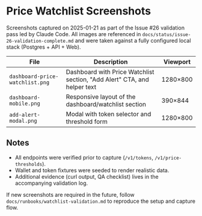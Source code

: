 # Price Watchlist Screenshots

Screenshots captured on 2025-01-21 as part of the Issue #26 validation pass led by Claude Code. All images are referenced in `docs/status/issue-26-validation-complete.md` and were taken against a fully configured local stack (Postgres + API + Web).

| File | Description | Viewport |
|------|-------------|----------|
| `dashboard-price-watchlist.png` | Dashboard with Price Watchlist section, "Add Alert" CTA, and helper text | 1280×800 |
| `dashboard-mobile.png` | Responsive layout of the dashboard/watchlist section | 390×844 |
| `add-alert-modal.png` | Modal with token selector and threshold form | 1280×800 |

## Notes
- All endpoints were verified prior to capture (`/v1/tokens`, `/v1/price-thresholds`).
- Wallet and token fixtures were seeded to render realistic data.
- Additional evidence (curl output, QA checklist) lives in the accompanying validation log.

If new screenshots are required in the future, follow `docs/runbooks/watchlist-validation.md` to reproduce the setup and capture flow.
